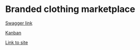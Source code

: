 # Branded clothing marketplace

[Swagger link](http://clothes-marketplace.runasp.net/swagger/index.html)

[Kanban](https://github.com/users/OlegPotoskuiev-PM/projects/4/views/1)

[Link to site](https://clothes-marketplace-front.vercel.app/)
